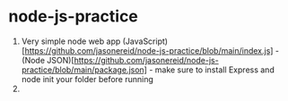 # node-js-practice

1. Very simple node web app (JavaScript)[https://github.com/jasonereid/node-js-practice/blob/main/index.js] - (Node JSON)[https://github.com/jasonereid/node-js-practice/blob/main/package.json] - make sure to install Express and node init your folder before running
2. 
